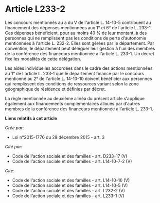 # Article L233-2

Les concours mentionnés au a du V de l'article L. 14-10-5 contribuent au financement des dépenses mentionnées aux 1° et 6° de
l'article L. 233-1. Ces dépenses bénéficient, pour au moins 40 % de leur montant, à des personnes qui ne remplissent pas les
conditions de perte d'autonomie mentionnées à l'article L. 232-2. Elles sont gérées par le département. Par convention, le
département peut déléguer leur gestion à l'un des membres de la conférence des financeurs mentionnée à l'article L. 233-1. Un
décret fixe les modalités de cette délégation. 

Les aides individuelles accordées dans le cadre des actions mentionnées au 1° de l'article L. 233-1 que le département
finance par le concours mentionné au 2° de l'article L. 14-10-10 doivent bénéficier aux personnes qui remplissent des
conditions de ressources variant selon la zone géographique de résidence et définies par décret. 

La règle mentionnée au deuxième alinéa du présent article s'applique également aux financements complémentaires alloués par
d'autres membres de la conférence des financeurs mentionnée à l'article L. 233-1.

**Liens relatifs à cet article**

_Créé par_:

  - Loi n°2015-1776 du 28 décembre 2015 - art. 3

_Cité par_:

  - Code de l'action sociale et des familles - art. D233-17 (V)
  - Code de l'action sociale et des familles - art. L14-10-7-2 (V)

_Cite_:

  - Code de l'action sociale et des familles - art. L14-10-10 (V)
  - Code de l'action sociale et des familles - art. L14-10-5 (V)
  - Code de l'action sociale et des familles - art. L232-2 (V)
  - Code de l'action sociale et des familles - art. L233-1 (V)
